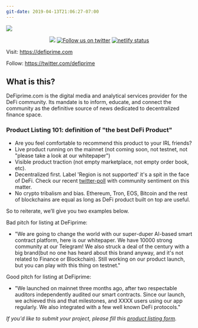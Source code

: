 ```yaml
---
git-date: 2019-04-13T21:06:27-07:00
---
```

<a href="https://defiprime.com"><img src="https://defiprime.com/images/og.png" /></a>
<div align="center">
    <p align="center">
        <a href="#reposize">
            <img src="https://img.shields.io/github/repo-size/sneg55/defiprime.svg" /></a>
        <a href="https://twitter.com/intent/follow?screen_name=defiprime" alt="Follow us on twitter">
            <img src="https://img.shields.io/twitter/follow/defiprime.svg?label=Follow&style=social&logo=twitter" alt="Follow us on twitter"></a>
        <a href="https://app.netlify.com/sites/vigorous-pasteur-b56317/deploys" alt="netlify status">
            <img src="https://api.netlify.com/api/v1/badges/cf5973b6-5ffd-496f-92ac-4503e60446aa/deploy-status" alt="netlify status"></a>
    </p>
</div>

Visit: https://defiprime.com

Follow: https://twitter.com/defiprime  

## What is this?

DeFiprime.com is the digital media and analytical services provider for the DeFi community. Its mandate is to inform, educate, and connect the community as the definitive source of news dedicated to decentralized finance space.

### Product Listing 101: definition of "the best DeFi Product"
* Are you feel comfortable to recommend this product to your IRL friends?
* Live product running on the mainnet (not coming soon, not testnet, not "please take a look at our whitepaper")
* Visible product traction (not empty marketplace, not empty order book, etc).   
* Decentralized first. Label 'Region is not supported' it's a spit in the face of DeFi. Check our recent [twitter-poll](https://twitter.com/defiprime/status/1130890433821724672) with community sentiment on this matter.
* No crypto tribalism and bias. Ethereum, Tron, EOS, Bitcoin and the rest of blockchains are equal as long as DeFi product built on top are useful.

So to reiterate, we’ll give you two examples below.

Bad pitch for listing at DeFiprime:
- "We are going to change the world with our super-duper AI-based smart contract platform, here is our whitepaper. We have 10000 strong community at our Telegram! We also struck a deal of the century with a big brand(but no one has heard about this brand anyway, and it's not related to Finance or Blockchain). Still working on our product launch, but you can play with this thing on testnet."

Good pitch for listing at DeFiprime:
- "We launched on mainnet three months ago, after two respectable auditors independently audited our smart contracts. Since our launch, we achieved this and that milestones, and XXXX users using our app regularly. We also integrated with a few well known DeFi protocols."

*If you'd like to submit your project, please fill this [product listing form](https://sneg55.typeform.com/to/WRFW02).*
